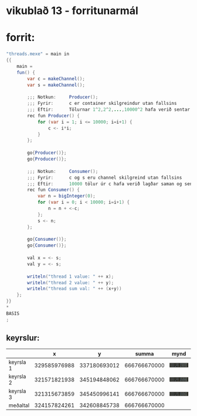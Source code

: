 # vikublað 13 - forritunarmál

# forrit:

```java
"threads.mexe" = main in
{{
    main =
    fun() {
        var c = makeChannel();
        var s = makeChannel();

        ;;; Notkun:     Producer();
        ;;; Fyrir:      c er container skilgreindur utan fallsins
        ;;; Eftir:      Tölurnar 1^2,2^2,...,10000^2 hafa verið sentar inn í c
        rec fun Producer() {
            for (var i = 1; i <= 10000; i=i+1) {
                c <- i*i;
            }
        };
        
        go{Producer()};
        go{Producer()};

        ;;; Notkun:     Consumer();
        ;;; Fyrir:      c og s eru channel skilgreind utan fallsins
        ;;; Eftir:      10000 tölur úr c hafa verið lagðar saman og sentar inn í s
        rec fun Consumer() {
            var n = bigInteger(0);
            for (var i = 0; i < 10000; i=i+1) {
                n = n + <-c;
            };
            s <- n;
        };

        go{Consumer()};
        go{Consumer()};

        val x = <- s;
        val y = <- s;

        writeln("thread 1 value: " ++ x);
        writeln("thread 2 value: " ++ y);
        writeln("thread sum val: " ++ (x+y))
    };
}}
*
BASIS
;
```

## keyrslur:
| | x | y | summa | mynd | 
|:---|---|---|---|:---:|
|keyrsla 1  |329585976988|337180693012|666766670000|![sc, keyrsla 1](pics/2022-11-24-12-19-20.png)|
|keyrsla 2  |321571821938|345194848062|666766670000|![sc, keyrsla 2](pics/2022-11-24-12-20-40.png)
|keyrsla 3  |321315673859|345450996141|666766670000|![sc, keyrsla 3](pics/2022-11-24-12-20-51.png)
|meðaltal |324157824261|342608845738|666766670000||